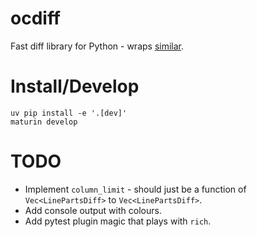 # ocdiff

Fast diff library for Python - wraps [similar](https://crates.io/crates/similar).

# Install/Develop

```shell
uv pip install -e '.[dev]'
maturin develop
```

# TODO

- Implement `column_limit` - should just be a function of `Vec<LinePartsDiff>` to `Vec<LinePartsDiff>`.
- Add console output with colours.
- Add pytest plugin magic that plays with `rich`.
